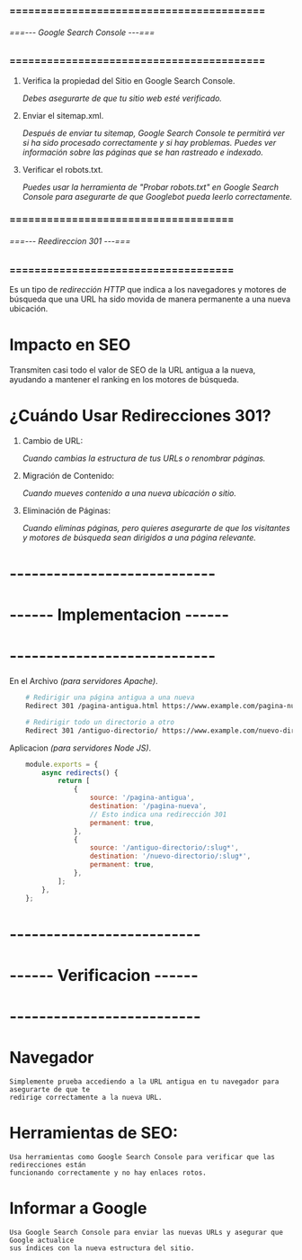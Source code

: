 ### ========================================= ###
###### ===--- Google Search Console ---=== ######
### ========================================= ###

1. Verifica la propiedad del Sitio en Google Search Console.

	_Debes asegurarte de que tu sitio web esté verificado._

2. Enviar el sitemap.xml.

	_Después de enviar tu sitemap, Google Search Console te permitirá ver si ha sido procesado correctamente y si hay problemas. Puedes ver información sobre las páginas que se han rastreado e indexado._

3. Verificar el robots.txt.

	_Puedes usar la herramienta de "Probar robots.txt" en Google Search Console para asegurarte de que Googlebot pueda leerlo correctamente._

### ==================================== ###
###### ===--- Reedireccion 301 ---=== ######
### ==================================== ###

Es un tipo de *redirección HTTP* que indica a los navegadores y motores de búsqueda que una 
URL ha sido movida de manera permanente a una nueva ubicación.

# Impacto en SEO

Transmiten casi todo el valor de SEO de la URL antigua a la nueva, ayudando a 
mantener el ranking en los motores de búsqueda.

# ¿Cuándo Usar Redirecciones 301?

1. Cambio de URL: 

	*Cuando cambias la estructura de tus URLs o renombrar páginas.*

2. Migración de Contenido: 

	*Cuando mueves contenido a una nueva ubicación o sitio.*

3. Eliminación de Páginas: 

	*Cuando eliminas páginas, pero quieres asegurarte de que los visitantes y motores de 
	búsqueda sean dirigidos a una página relevante.*

# ---------------------------- #
# ------ Implementacion ------ #
# ---------------------------- #

En el Archivo [](.htaccess) *(para servidores Apache)*.

```sh
	# Redirigir una página antigua a una nueva
	Redirect 301 /pagina-antigua.html https://www.example.com/pagina-nueva.html

	# Redirigir todo un directorio a otro
	Redirect 301 /antiguo-directorio/ https://www.example.com/nuevo-directorio/
```

Aplicacion [](Next.js) *(para servidores Node JS)*.

```js
	module.exports = {
		async redirects() {
			return [
				{
					source: '/pagina-antigua',
					destination: '/pagina-nueva',
					// Esto indica una redirección 301
					permanent: true,
				},
				{
					source: '/antiguo-directorio/:slug*',
					destination: '/nuevo-directorio/:slug*',
					permanent: true,
				},
			];
		},
	};
```

# -------------------------- #
# ------ Verificacion ------ #
# -------------------------- #

# Navegador

	Simplemente prueba accediendo a la URL antigua en tu navegador para asegurarte de que te 
	redirige correctamente a la nueva URL.

# Herramientas de SEO: 

	Usa herramientas como Google Search Console para verificar que las redirecciones están 
	funcionando correctamente y no hay enlaces rotos.

# Informar a Google

	Usa Google Search Console para enviar las nuevas URLs y asegurar que Google actualice 
	sus índices con la nueva estructura del sitio.